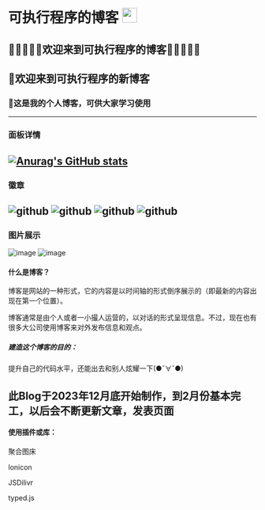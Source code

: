 # 可执行程序的博客 <img src="https://raw.githubusercontent.com/MartinHeinz/MartinHeinz/master/wave.gif" width="30px">
## 🎉🎉🥳🎄🏮欢迎来到可执行程序的博客🏮🎄🥳🎉🎉
## 🥳欢迎来到可执行程序的新博客
### 🤗这是我的个人博客，可供大家学习使用

--------------
### 面板详情
[![Anurag's GitHub stats](https://github-readme-stats.vercel.app/api?username=exef-star&show=reviews,discussions_started,discussions_answered,prs_merged,prs_merged_percentage)](https://github.com/anuraghazra/github-readme-stats)
--------------
### 徽章
![github](https://img.shields.io/badge/license-MIT-blue.svg)
![github](https://img.shields.io/npm/dm/vue.svg)
![github](https://img.shields.io/circleci/build/github/vuejs/vue/dev.svg)
![github](https://img.shields.io/codecov/c/github/vuejs/vue/dev.svg)
---------------
### 图片展示
![image](https://pic.imgdb.cn/item/661143ef68eb9357133e7c27.png)
![image](https://pic.imgdb.cn/item/6611443568eb9357133ecdc7.png)
#### 什么是博客？

博客是网站的一种形式，它的内容是以时间轴的形式倒序展示的（即最新的内容出现在第一个位置）。

博客通常是由个人或者一小撮人运营的，以对话的形式呈现信息。不过，现在也有很多大公司使用博客来对外发布信息和观点。

##### 建造这个博客的目的：

提升自己的代码水平，还能出去和别人炫耀一下(●ˇ∀ˇ●)

此Blog于2023年12月底开始制作，到2月份基本完工，以后会不断更新文章，发表页面
---------------
#### 使用插件或库：

聚合图床

lonicon

JSDilivr

typed.js
